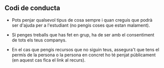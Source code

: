 ## Codi de conducta

- Pots penjar qualsevol  tipus de cosa sempre i quan creguis que podrà ser d'ajuda per a l'estudiant (no pengis coses que estan malament).

- Si penges treballs que has fet en grup, ha de ser amb el consentiment de tots els teus companys.

- En el cas que pengis recursos que no siguin teus, assegura't que tens el permís de la persona o la persona en concret ho té penjat públicament (en aquest cas fica el link al recurs).


